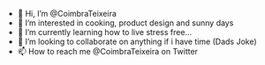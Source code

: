 - 👋 Hi, I’m @CoimbraTeixeira
- 👀 I’m interested in cooking, product design and sunny days
- 🌱 I’m currently learning how to live stress free... 
- 💞️ I’m looking to collaborate on anything if i have time (Dads Joke)
- 📫 How to reach me @CoimbraTeixeira on Twitter

<!---
CoimbraTeixeira/CoimbraTeixeira is a ✨ special ✨ repository because its `README.md` (this file) appears on your GitHub profile.
You can click the Preview link to take a look at your changes.
--->
